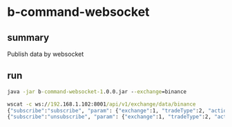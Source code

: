 # b-command-websocket

## summary

Publish data by websocket

## run

```cmd
java -jar b-command-websocket-1.0.0.jar --exchange=binance

wscat -c ws://192.168.1.102:8001/api/v1/exchange/data/binance
{"subscribe":"subscribe", "param": {"exchange":1, "tradeType":2, "action":{"name":"OrderBook", "symbols":["BTCUSDT"]}}}
{"subscribe":"unsubscribe", "param": {"exchange":1, "tradeType":2, "action":{"name":"OrderBook", "symbols":["BTCUSDT"]}}}
```
